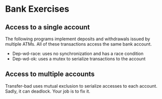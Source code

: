 # Bank Exercises

## Access to a single account

The following programs implement
deposits and withdrawals issued by multiple ATMs.  All of these
transactions access the same bank account.

* Dep-wd-race: uses no synchronization and has a race condition
* Dep-wd-ok: uses a mutex to serialize transactions to the account

## Access to multiple accounts

Transfer-bad uses mutual exclusion to serialize accesses to each
account.  Sadly, it can deadlock.  Your job is to fix it.
